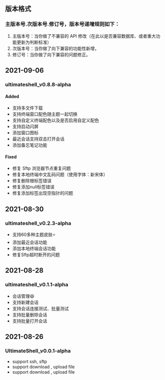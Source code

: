 ## 版本格式
### 主版本号.次版本号.修订号，版本号递增规则如下：
1. 主版本号：当你做了不兼容的 API 修改（在此以是否兼容数据库、或者重大功能更新为判断标准）
1. 次版本号：当你做了向下兼容的功能性新增，
1. 修订号：当你做了向下兼容的问题修正。

## 2021-09-06
### ultimateshell_v0.8.8-alpha
#### Added
- 支持多文件下载
- 支持终端窗口配色随主题一起切换
- 支持自定义终端配色以及是否启用自定义配色
- 支持启动闪屏
- 添加窗口图标
- 最近会话支持双击打开会话
- 添加备忘笔记功能

#### Fixed
- 修复 Sftp 浏览器节点重复问题
- 修复本地终端中文乱码问题（使用字体：新宋体）
- 修复删除根标签错误
- 修复添加null标签错误
- 修复添加标签出现空指针的问题


## 2021-08-30
### ultimateshell_v0.2.3-alpha
- 支持60多种主题皮肤:star:
- 添加最近会话功能
- 添加本地终端会话功能
- 修复Sftp超时断开的问题


## 2021-08-28
### ultimateshell_v0.1.1-alpha
- 会话管理:smile:
- 支持新建会话
- 支持会话连接测试、批量测试
- 支持批量删除会话
- 支持批量打开会话

## 2021-08-26
### UltimateShell_v0.0.1-alpha
- support ssh, sftp
- support download , upload file
- support download , upload file